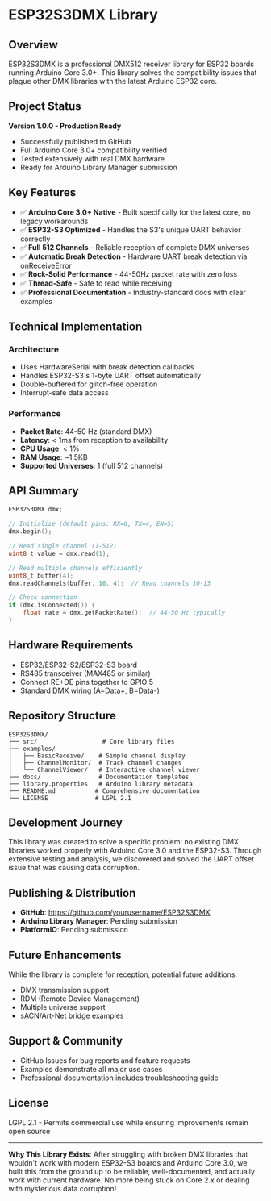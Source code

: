 # ESP32S3DMX Library

## Overview
ESP32S3DMX is a professional DMX512 receiver library for ESP32 boards running Arduino Core 3.0+. This library solves the compatibility issues that plague other DMX libraries with the latest Arduino ESP32 core.

## Project Status
**Version 1.0.0 - Production Ready**
- Successfully published to GitHub
- Full Arduino Core 3.0+ compatibility verified
- Tested extensively with real DMX hardware
- Ready for Arduino Library Manager submission

## Key Features
- ✅ **Arduino Core 3.0+ Native** - Built specifically for the latest core, no legacy workarounds
- ✅ **ESP32-S3 Optimized** - Handles the S3's unique UART behavior correctly
- ✅ **Full 512 Channels** - Reliable reception of complete DMX universes
- ✅ **Automatic Break Detection** - Hardware UART break detection via onReceiveError
- ✅ **Rock-Solid Performance** - 44-50Hz packet rate with zero loss
- ✅ **Thread-Safe** - Safe to read while receiving
- ✅ **Professional Documentation** - Industry-standard docs with clear examples

## Technical Implementation

### Architecture
- Uses HardwareSerial with break detection callbacks
- Handles ESP32-S3's 1-byte UART offset automatically
- Double-buffered for glitch-free operation
- Interrupt-safe data access

### Performance
- **Packet Rate**: 44-50 Hz (standard DMX)
- **Latency**: < 1ms from reception to availability
- **CPU Usage**: < 1% 
- **RAM Usage**: ~1.5KB
- **Supported Universes**: 1 (full 512 channels)

## API Summary

```cpp
ESP32S3DMX dmx;

// Initialize (default pins: RX=6, TX=4, EN=5)
dmx.begin();

// Read single channel (1-512)
uint8_t value = dmx.read(1);

// Read multiple channels efficiently
uint8_t buffer[4];
dmx.readChannels(buffer, 10, 4);  // Read channels 10-13

// Check connection
if (dmx.isConnected()) {
    float rate = dmx.getPacketRate();  // 44-50 Hz typically
}
```

## Hardware Requirements
- ESP32/ESP32-S2/ESP32-S3 board
- RS485 transceiver (MAX485 or similar)
- Connect RE+DE pins together to GPIO 5
- Standard DMX wiring (A=Data+, B=Data-)

## Repository Structure
```
ESP32S3DMX/
├── src/                  # Core library files
├── examples/            
│   ├── BasicReceive/    # Simple channel display
│   ├── ChannelMonitor/  # Track channel changes
│   └── ChannelViewer/   # Interactive channel viewer
├── docs/                # Documentation templates
├── library.properties   # Arduino library metadata
├── README.md           # Comprehensive documentation
└── LICENSE             # LGPL 2.1
```

## Development Journey
This library was created to solve a specific problem: no existing DMX libraries worked properly with Arduino Core 3.0 and the ESP32-S3. Through extensive testing and analysis, we discovered and solved the UART offset issue that was causing data corruption.

## Publishing & Distribution
- **GitHub**: https://github.com/yourusername/ESP32S3DMX
- **Arduino Library Manager**: Pending submission
- **PlatformIO**: Pending submission

## Future Enhancements
While the library is complete for reception, potential future additions:
- DMX transmission support
- RDM (Remote Device Management)
- Multiple universe support
- sACN/Art-Net bridge examples

## Support & Community
- GitHub Issues for bug reports and feature requests
- Examples demonstrate all major use cases
- Professional documentation includes troubleshooting guide

## License
LGPL 2.1 - Permits commercial use while ensuring improvements remain open source

---

**Why This Library Exists**: After struggling with broken DMX libraries that wouldn't work with modern ESP32-S3 boards and Arduino Core 3.0, we built this from the ground up to be reliable, well-documented, and actually work with current hardware. No more being stuck on Core 2.x or dealing with mysterious data corruption!
